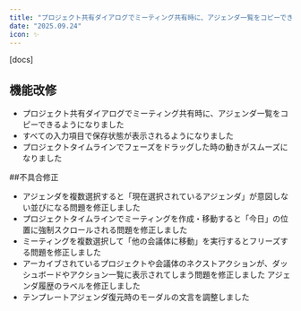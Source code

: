 ```yaml
---
title: "プロジェクト共有ダイアログでミーティング共有時に、アジェンダ一覧をコピーできるようになりました。その他、機能改修・不具合修正を行いました"
date: "2025.09.24"
icon: ✨
---
```


[docs]

## 機能改修

* プロジェクト共有ダイアログでミーティング共有時に、アジェンダ一覧をコピーできるようになりました
* すべての入力項目で保存状態が表示されるようになりました
* プロジェクトタイムラインでフェーズをドラッグした時の動きがスムーズになりました

##不具合修正

* アジェンダを複数選択すると「現在選択されているアジェンダ」が意図しない並びになる問題を修正しました
* プロジェクトタイムラインでミーティングを作成・移動すると「今日」の位置に強制スクロールされる問題を修正しました
* ミーティングを複数選択して「他の会議体に移動」を実行するとフリーズする問題を修正しました
* アーカイブされているプロジェクトや会議体のネクストアクションが、ダッシュボードやアクション一覧に表示されてしまう問題を修正しました 
アジェンダ履歴のラベルを修正しました
* テンプレートアジェンダ復元時のモーダルの文言を調整しました